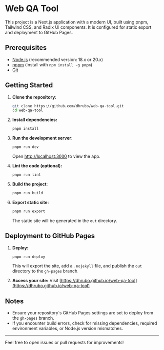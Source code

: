 # Web QA Tool

This project is a Next.js application with a modern UI, built using pnpm, Tailwind CSS, and Radix UI components. It is configured for static export and deployment to GitHub Pages.

## Prerequisites
- [Node.js](https://nodejs.org/) (recommended version: 18.x or 20.x)
- [pnpm](https://pnpm.io/) (install with `npm install -g pnpm`)
- [Git](https://git-scm.com/)

## Getting Started

1. **Clone the repository:**
   ```sh
   git clone https://github.com/dhrubo/web-qa-tool.git
   cd web-qa-tool
   ```

2. **Install dependencies:**
   ```sh
   pnpm install
   ```

3. **Run the development server:**
   ```sh
   pnpm run dev
   ```
   Open [http://localhost:3000](http://localhost:3000) to view the app.

4. **Lint the code (optional):**
   ```sh
   pnpm run lint
   ```

5. **Build the project:**
   ```sh
   pnpm run build
   ```

6. **Export static site:**
   ```sh
   pnpm run export
   ```
   The static site will be generated in the `out` directory.

## Deployment to GitHub Pages

1. **Deploy:**
   ```sh
   pnpm run deploy
   ```
   This will export the site, add a `.nojekyll` file, and publish the `out` directory to the `gh-pages` branch.

2. **Access your site:**
   Visit [https://dhrubo.github.io/web-qa-tool](https://dhrubo.github.io/web-qa-tool)

## Notes
- Ensure your repository's GitHub Pages settings are set to deploy from the `gh-pages` branch.
- If you encounter build errors, check for missing dependencies, required environment variables, or Node.js version mismatches.

---

Feel free to open issues or pull requests for improvements!
